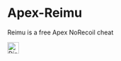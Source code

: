 # Apex-Reimu
Reimu is a free Apex NoRecoil cheat

[<img height="26" src="https://shields.io/badge/Discord-ffffff.svg?style=flat-square&logo=discord" alt="Discord" />](https://discord.gg/hEmywzxGab)
